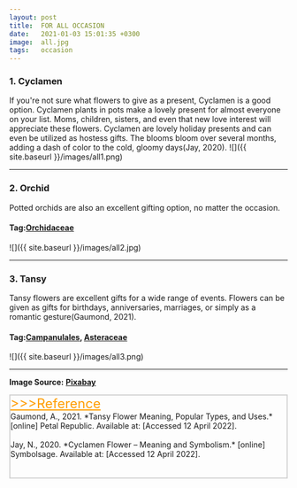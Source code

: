 ```yaml
---
layout: post
title:  FOR ALL OCCASION
date:   2021-01-03 15:01:35 +0300
image:  all.jpg
tags:   occasion
---
```

### 1. Cyclamen
If you're not sure what flowers to give as a present, Cyclamen is a good option. Cyclamen plants in pots make a lovely present for almost everyone on your list. Moms, children, sisters, and even that new love interest will appreciate these flowers. Cyclamen are lovely holiday presents and can even be utilized as hostess gifts. The blooms bloom over several months, adding a dash of color to the cold, gloomy days(Jay, 2020).
![]({{ site.baseurl }}/images/all1.png)
<br>

***

### 2. Orchid
Potted orchids are also an excellent gifting option, no matter the occasion.

#### Tag:[Orchidaceae](/orchidaceae)
![]({{ site.baseurl }}/images/all2.jpg)
<br>

***

### 3. Tansy
Tansy flowers are excellent gifts for a wide range of events. Flowers can be given as gifts for birthdays, anniversaries, marriages, or simply as a romantic gesture(Gaumond, 2021).

#### Tag:[Campanulales](/campanulales), [Asteraceae](/asteraceae)
![]({{ site.baseurl }}/images/all3.png)
<br>

***


__Image Source:__ <a href="https://pixabay.com/">__Pixabay__</a>


<html lang="en">
 
<head>
    <meta charset="UTF-8">
    <title>Title</title>
</head>
 
<body>
    <div style="border: 2px solid lightgray;">
    <a href="javascript:;" id="btn" style="font-size: 24px; font-style: bold; color:rgb(255, 157, 0);">
        >>>Reference</a>
    <span id="content">
        <br>
        Gaumond, A., 2021. *Tansy Flower Meaning, Popular Types, and Uses.* [online] Petal Republic. Available at: <https://www.petalrepublic.com/tansy-flower/> [Accessed 12 April 2022].<br><br>
        Jay, N., 2020. *Cyclamen Flower – Meaning and Symbolism.* [online] Symbolsage. Available at: <https://symbolsage.com/cyclamen-flower-meaning/> [Accessed 12 April 2022].<br><br>
        <br>
    </span>
    </div>
    <script type="text/javascript">
        //获取button按钮
        var btn = document.getElementById('btn');
        //获取p
        var content = document.getElementById('content');
        //获取p中的内容
        var str = content.innerHTML;
        //定义一个变量，表示当前的状态（收缩、展开）
        var onOff = true; // true表示展开
        btn.onclick = function() {
            if (onOff) {
                content.innerHTML = str.substr(0, 0);
            } else {
                //说明当前状态是收缩的，需要展开
                content.innerHTML = str
            }
            onOff = !onOff; //每点击一次，改变一次展开、收缩状态
            return false; //阻止a标签的默认事件
        }
    </script>

</body>
 
</html>
